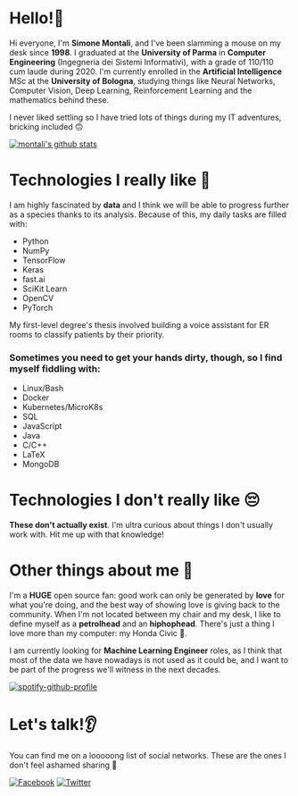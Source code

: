 # Hello!👋
Hi everyone, I'm **Simone Montali**, and I've been slamming a mouse on my desk since **1998**. I graduated at the **University of Parma** in **Computer Engineering** (Ingegneria dei Sistemi Informativi), with a grade of 110/110 cum laude during 2020. I'm currently enrolled in the **Artificial Intelligence** MSc at the **University of Bologna**, studying things like Neural Networks, Computer Vision, Deep Learning, Reinforcement Learning and the mathematics behind these.

I never liked settling so I have tried lots of things during my IT adventures, bricking included 🙃

[![montali's github stats](https://github-readme-stats.vercel.app/api?username=montali&count_private=true)](https://github.com/anuraghazra/github-readme-stats)

# Technologies I really like 🥰
I am highly fascinated by **data** and I think we will be able to progress further as a species thanks to its analysis. Because of this, my daily tasks are filled with:
* Python
* NumPy
* TensorFlow
* Keras
* fast.ai 
* SciKit Learn
* OpenCV
* PyTorch

My first-level degree's thesis involved building a voice assistant for ER rooms to classify patients by their priority.

### Sometimes you need to get your hands dirty, though, so I find myself fiddling with:
* Linux/Bash
* Docker
* Kubernetes/MicroK8s
* SQL
* JavaScript
* Java
* C/C++
* LaTeX
* MongoDB

# Technologies I don't really like 😔
**These don't actually exist**. I'm ultra curious about things I don't usually work with. Hit me up with that knowledge!

# Other things about me 🙊
I'm a **HUGE** open source fan: good work can only be generated by **love** for what you're doing, and the best way of showing love is giving back to the community. When I'm not located between my chair and my desk, I like to define myself as a **petrolhead** and an **hiphophead**. There's just a thing I love more than my computer: my Honda Civic 🚙.

I am currently looking for **Machine Learning Engineer** roles, as I think that most of the data we have nowadays is not used as it could be, and I want to be part of the progress we'll witness in the next decades.

[![spotify-github-profile](https://spotify-github-profile.vercel.app/api/view?uid=sim.montali&cover_image=true)](https://github.com/kittinan/spotify-github-profile)
# Let's talk!👂
You can find me on a looooong list of social networks. These are the ones I don't feel ashamed sharing 😬

[![Facebook](https://img.shields.io/badge/-Facebook-black?style=for-the-badge&logo=facebook)](http://facebook.com/sim.montali)
[![Twitter](https://img.shields.io/badge/-Twitter-black?style=for-the-badge&logo=twitter)](http://twitter.com/mont4li)

